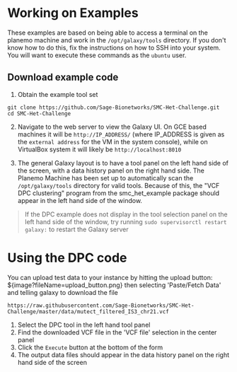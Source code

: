 

Working on Examples
===================

These examples are based on being able to access a terminal on the planemo machine and work in the `/opt/galaxy/tools` directory. If you don't know how to do this, fix the instructions on how to SSH into your system. You will want to execute these commands as the `ubuntu` user.

Download example code
---------------------

1. Obtain the example tool set
```
git clone https://github.com/Sage-Bionetworks/SMC-Het-Challenge.git
cd SMC-Het-Challenge
```

2. Navigate to the web server to view the Galaxy UI. On GCE based machines it will
be `http://IP_ADDRESS/` (where IP_ADDRESS is given as the `external address` for the VM in the system console), while on VirtualBox system it will likely be `http://localhost:8010`

3. The general Galaxy layout is to have a tool panel on the left hand side of the screen, with a data history panel on the right hand side. The Planemo Machine has been set up to automatically scan the `/opt/galaxy/tools` directory for valid tools. Because of this, the "VCF DPC clustering" program from the smc\_het\_example package should appear in the left hand side of the window.

> If the DPC example does not display in the tool selection panel on the left hand side of the window, try running `sudo supervisorctl restart galaxy:` to restart the Galaxy server



Using the DPC code
==================

You can upload test data to your instance by hitting the upload button: ${image?fileName=upload_button.png}
then selecting 'Paste/Fetch Data' and telling galaxy to download the file
```
https://raw.githubusercontent.com/Sage-Bionetworks/SMC-Het-Challenge/master/data/mutect_filtered_IS3_chr21.vcf
```

1. Select the DPC tool in the left hand tool panel
2. Find the downloaded VCF file in the 'VCF file' selection in the center panel
3. Click the `Execute` button at the bottom of the form
4. The output data files should appear in the data history panel on the right hand side of the screen

